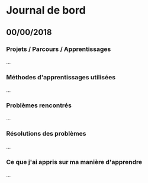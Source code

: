# Journal de bord

## 00/00/2018

### Projets / Parcours / Apprentissages
...
### Méthodes d'apprentissages utilisées
...
### Problèmes rencontrés
...
### Résolutions des problèmes
...
### Ce que j'ai appris sur ma manière d'apprendre
...